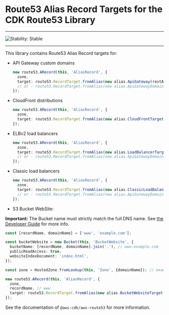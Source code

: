 # Route53 Alias Record Targets for the CDK Route53 Library
<!--BEGIN STABILITY BANNER-->

---

![Stability: Stable](https://img.shields.io/badge/stability-Stable-success.svg?style=for-the-badge)


---
<!--END STABILITY BANNER-->

This library contains Route53 Alias Record targets for:
* API Gateway custom domains
  ```ts
  new route53.ARecord(this, 'AliasRecord', {
    zone,
    target: route53.RecordTarget.fromAlias(new alias.ApiGateway(restApi)),
    // or - route53.RecordTarget.fromAlias(new alias.ApiGatewayDomainName(domainName)),
  });
  ```
* CloudFront distributions
  ```ts
  new route53.ARecord(this, 'AliasRecord', {
    zone,
    target: route53.RecordTarget.fromAlias(new alias.CloudFrontTarget(distribution)),
  });
  ```
* ELBv2 load balancers
  ```ts
  new route53.ARecord(this, 'AliasRecord', {
    zone,
    target: route53.RecordTarget.fromAlias(new alias.LoadBalancerTarget(elbv2)),
    // or - route53.RecordTarget.fromAlias(new alias.ApiGatewayDomainName(domainName)),
  });
  ```
* Classic load balancers
  ```ts
  new route53.ARecord(this, 'AliasRecord', {
    zone,
    target: route53.RecordTarget.fromAlias(new alias.ClassicLoadBalancerTarget(elb)),
    // or - route53.RecordTarget.fromAlias(new alias.ApiGatewayDomainName(domainName)),
  });
  ```
* S3 Bucket WebSite:

**Important:** The Bucket name must strictly match the full DNS name. 
See [the Developer Guide](https://docs.aws.amazon.com/Route53/latest/DeveloperGuide/getting-started.html) for more info. 
  ```ts
  const [recordName, domainName] = ['www', 'example.com'];
  
  const bucketWebsite = new Bucket(this, 'BucketWebsite', {
    bucketName: [recordName, domainName].join('.'), // www.example.com
    publicReadAccess: true,
    websiteIndexDocument: 'index.html',
  });
  
  const zone = HostedZone.fromLookup(this, 'Zone', {domainName}); // example.com

  new route53.ARecord(this, 'AliasRecord', {
    zone,
    recordName, // www
    target: route53.RecordTarget.fromAlias(new alias.BucketWebsiteTarget(bucket)),
  });
  ```

See the documentation of `@aws-cdk/aws-route53` for more information.
